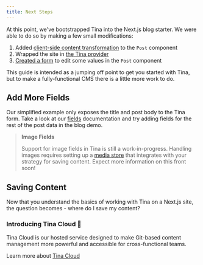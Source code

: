 ```yaml
---
title: Next Steps
---
```


At this point, we've bootstrapped Tina into the Next.js blog starter. We were able to do so by making a few small modifications:

1. Added [client-side content transformation](/guides/nextjs/adding-tina/project-setup) to the `Post` component
2. Wrapped the site in [the Tina provider](/guides/nextjs/adding-tina/adding-tina-provider)
3. [Created a form](http://localhost:3000/guides/nextjs/adding-tina/creating-forms) to edit some values in the `Post` component

This guide is intended as a jumping off point to get you started with Tina, but to make a fully-functional CMS there is a little more work to do.

## Add More Fields

Our simplified example only exposes the title and post body to the Tina form. Take a look at our [fields](/docs/plugins/fields) documentation and try adding fields for the rest of the post data in the blog demo.

> **Image Fields**
>
> Support for image fields in Tina is still a work-in-progress. Handling images requires setting up a [media store](/docs/media) that integrates with your strategy for saving content. Expect more information on this front soon!

## Saving Content

Now that you understand the basics of working with Tina on a Next.js site, the question becomes - where do I save my content?

### Introducing Tina Cloud 🚀

Tina Cloud is our hosted service designed to make Git-based content management more powerful and accessible for cross-functional teams.

Learn more about [Tina Cloud](/cloud/)
